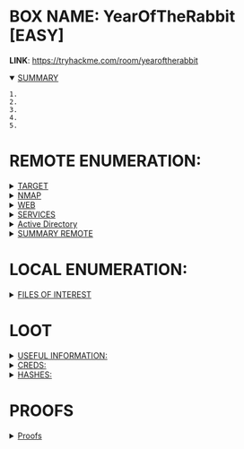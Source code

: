 # BOX NAME: YearOfTheRabbit [EASY]
**LINK**: https://tryhackme.com/room/yearoftherabbit

<details open><summary><ins>SUMMARY</ins></summary>

```
1. 
2. 
3. 
4. 
5.

```
</details>

# REMOTE ENUMERATION:

<details><summary><ins>TARGET</ins></summary>

```
[+] IP:		
[+] URL:	http://
```
</details>
<details><summary><ins>NMAP</ins></summary>

```

```
</details>
<details><summary><ins>WEB</ins></summary>

whatweb-scan
```

```

nikto-scan
```

```

fuzzing
```

```
other
```

```

</details>

<details><summary><ins>SERVICES</ins></summary>

FTP
```

```

SSH
```

```

SNMP
```

```

DNS
```

```

MAILSERVICES (POP, IMAP, SMTP)
```

```

LDAP
```

```

</details>

<details><summary><ins>Active Directory</ins></summary>

Active Directory
```

```
</details>

<details><summary><ins>SUMMARY REMOTE</ins></summary>

```
1.
2.
3.
```
</details>

# LOCAL ENUMERATION:

<details><summary><ins>FILES OF INTEREST</ins></summary>

**FILES**:
```

```

**SUID's**:

```

```
**SGID's**:

```

```
**OTHERS**:

```

```
</details>


# LOOT

<details><summary><ins>USEFUL INFORMATION:</ins></summary>

**Kernel Info:**
*file /bin/bash ; echo -e " \\n" && lsb_release -a ; echo -e "\\n" && uname -a*
```

```
</details>

<details><summary><ins>CREDS:</ins></summary>

```
username:password

ftpuser:5iez1wGXKfPKQ
eli:DSpDiM1wAEwid
gwendoline:MniVCQVhQHUNI

eli@10.10.151.18's password: 


1 new message
Message from Root to Gwendoline:

"Gwendoline, I am not happy with you. Check our leet s3cr3t hiding place. I've left you a hidden message there"

END MESSAGE


_

THM{112i3GEaM9rnY33oTh3H8XjtbWwdZ5SvB3}

```
</details>

<details><summary><ins>HASHES:</ins></summary>

```

```
</details>

# PROOFS

<details><summary><ins>Proofs</ins></summary>

Final payload:
```
gwendoline@year-of-the-rabbit:/tmp$ gcc -shared pwnkit.c -o PwnKit -Wl,-e,entry -fPIC

```

```
root@year-of-the-rabbit:~# cat root.txt 
THM{8d6f163a87a1c80de27a4fd61aef0f3a0ecf9161}
root@year-of-the-rabbit:~# 

sudo -u#-1

```

```
THM{112i3GEaM9rnY33oTh3H8XjtbWwdZ5SvB3}
THM{8d6f163a87a1c80de27a4fd61aef0f3a0ecf9161}
```

</details>
